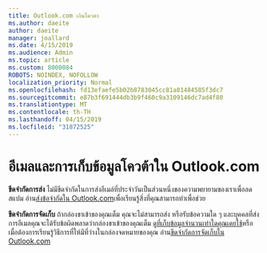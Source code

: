 ```yaml
---
title: Outlook.com เกินโควตา
ms.author: daeite
author: daeite
manager: joallard
ms.date: 4/15/2019
ms.audience: Admin
ms.topic: article
ms.custom: 8000084
ROBOTS: NOINDEX, NOFOLLOW
localization_priority: Normal
ms.openlocfilehash: fd13efaefe5b02b8783045cc81a81484585f3dc7
ms.sourcegitcommit: e87b3f691444db3b9f460c9a3109146dc7ad4f80
ms.translationtype: MT
ms.contentlocale: th-TH
ms.lasthandoff: 04/15/2019
ms.locfileid: "31872525"
---
```

# <a name="email-and-storage-quota-in-outlookcom"></a>อีเมลและการเก็บข้อมูลโควต้าใน Outlook.com

**ขีดจำกัดการส่ง** ไม่มีขีดจำกัดในการส่งอีเมล์ที่ประจำวันเป็นส่วนหนึ่งของความพยายามของเราเพื่อลดสแปม อ่าน[ส่งข้อจำกัดใน Outlook.com](https://support.office.com/article/279ee200-594c-40f0-9ec8-bb6af7735c2e)เพื่อเรียนรู้สิ่งที่คุณสามารถทำเพื่อช่วย

**ขีดจำกัดการจัดเก็บ** ถ้ากล่องขาเข้าของคุณเต็ม คุณจะไม่สามารถส่ง หรือรับข้อความใด ๆ และบุคคลที่ส่งการอีเมลคุณจะได้รับข้อผิดพลาดว่ากล่องขาเข้าของคุณเต็ม [ดูที่เก็บข้อมูลจำนวนเท่าใดคุณเคยใช้](https://go.microsoft.com/fwlink/?linkid=2052089)หรือเมื่อต้องการเรียนรู้วิธีการที่ให้มีที่ว่างในกล่องจดหมายของคุณ อ่าน[ขีดจำกัดการจัดเก็บใน Outlook.com](https://support.office.com/article/7ac99134-69e5-4619-ac0b-2d313bba5e9e)